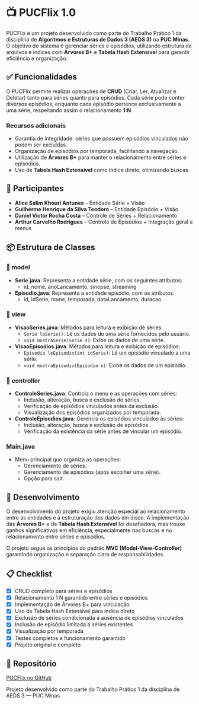 # 📺 PUCFlix 1.0

PUCFlix é um projeto desenvolvido como parte do Trabalho Prático 1 da disciplina de **Algoritmos e Estruturas de Dados 3 (AEDS 3)** na **PUC Minas**. O objetivo do sistema é gerenciar séries e episódios, utilizando estrutura de arquivos e índices com **Árvores B+** e **Tabela Hash Extensível** para garantir eficiência e organização.

## ✅ Funcionalidades

O PUCFlix permite realizar operações de **CRUD** (Criar, Ler, Atualizar e Deletar) tanto para séries quanto para episódios. Cada série pode conter diversos episódios, enquanto cada episódio pertence exclusivamente a uma série, respeitando assim o relacionamento **1:N**.

### Recursos adicionais
- Garantia de integridade: séries que possuem episódios vinculados não podem ser excluídas.
- Organização de episódios por temporada, facilitando a navegação.
- Utilização de **Árvores B+** para manter o relacionamento entre séries e episódios.
- Uso de **Tabela Hash Extensível** como índice direto, otimizando buscas.

## 👥 Participantes
- **Alice Salim Khouri Antunes** – Entidade Série + Visão
- **Guilherme Henrique da Silva Teodoro** – Entidade Episódio + Visão
- **Daniel Victor Rocha Costa** – Controle de Séries + Relacionamento
- **Arthur Carvalho Rodrigues** – Controle de Episódios + Integração geral e menus

## 📦 Estrutura de Classes

### 📁 model
- **Serie.java**: Representa a entidade série, com os seguintes atributos:
  - id, nome, anoLancamento, sinopse, streaming
- **Episodio.java**: Representa a entidade episódio, com os atributos:
  - id, idSerie, nome, temporada, dataLancamento, duracao

### 📁 view
- **VisaoSeries.java**: Métodos para leitura e exibição de séries:
  - `Serie leSerie()`: Lê os dados de uma série fornecidos pelo usuário.
  - `void mostraSerie(Serie s)`: Exibe os dados de uma série.
- **VisaoEpisodios.java**: Métodos para leitura e exibição de episódios:
  - `Episodio leEpisodio(int idSerie)`: Lê um episódio vinculado a uma série.
  - `void mostraEpisodio(Episodio e)`: Exibe os dados de um episódio.

### 📁 controller
- **ControleSeries.java**: Controla o menu e as operações com séries:
  - Inclusão, alteração, busca e exclusão de séries.
  - Verificação de episódios vinculados antes da exclusão.
  - Visualização dos episódios organizados por temporada.
- **ControleEpisodios.java**: Gerencia os episódios vinculados às séries:
  - Inclusão, alteração, busca e exclusão de episódios.
  - Verificação da existência da série antes de vincular um episódio.

### Main.java
- Menu principal que organiza as operações:
  - Gerenciamento de séries.
  - Gerenciamento de episódios (após escolher uma série).
  - Opção para sair.

## 🧠 Desenvolvimento

O desenvolvimento do projeto exigiu atenção especial ao relacionamento entre as entidades e à estruturação dos dados em disco. A implementação das **Árvores B+** e da **Tabela Hash Extensível** foi desafiadora, mas trouxe ganhos significativos em eficiência, especialmente nas buscas e no relacionamento entre séries e episódios.

O projeto segue os princípios do padrão **MVC (Model-View-Controller)**, garantindo organização e separação clara de responsabilidades.

## 📋 Checklist
- [x] CRUD completo para séries e episódios
- [x] Relacionamento 1:N garantido entre séries e episódios
- [x] Implementação de Árvores B+ para vinculação
- [x] Uso de Tabela Hash Extensível para índice direto
- [x] Exclusão de séries condicionada à ausência de episódios vinculados
- [x] Inclusão de episódio limitada a séries existentes
- [x] Visualização por temporada
- [x] Testes completos e funcionamento garantido
- [x] Projeto original e completo

## 🔗 Repositório
[PUCFlix no GitHub](https://github.com/alicesalim/tp1_aeds3.git)

Projeto desenvolvido como parte do Trabalho Prático 1 da disciplina de AEDS 3 — PUC Minas.

